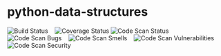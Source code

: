 # python-data-structures
<img src='https://travis-ci.org/sudeephazra/python-data-structures.png?branch=master' alt='Build Status' />&nbsp;&nbsp;&nbsp;
<img src='https://coveralls.io/repos/github/sudeephazra/python-data-structures/badge.png?branch=master' alt='Coverage Status' />
<img src='https://sonarcloud.io/api/project_badges/measure?project=sudeephazra_python-data-structures&metric=alert_status' alt='Code Scan Status' />&nbsp;&nbsp;&nbsp;
<img src='https://sonarcloud.io/api/project_badges/measure?project=sudeephazra_python-data-structures&metric=bugs' alt='Code Scan Bugs' />&nbsp;&nbsp;&nbsp;
<img src='https://sonarcloud.io/api/project_badges/measure?project=sudeephazra_python-data-structures&metric=code_smells' alt='Code Scan Smells'/>&nbsp;&nbsp;&nbsp;
<img src='https://sonarcloud.io/api/project_badges/measure?project=sudeephazra_python-data-structures&metric=vulnerabilities' alt='Code Scan Vulnerabilities'/>&nbsp;&nbsp;&nbsp;
<img src='https://sonarcloud.io/api/project_badges/measure?project=sudeephazra_python-data-structures&metric=security_rating' alt='Code Scan Security'/>&nbsp;&nbsp;&nbsp;

